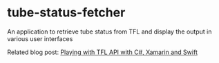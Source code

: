 # tube-status-fetcher
An application to retrieve tube status from TFL and display the output in various user interfaces

Related blog post: [Playing with TFL API with C#, Xamarin and Swift](http://volkanpaksoy.com/archive/2015/11/13/playing-with-tfl-api-with-csharp-xamarin-and-swift/)
